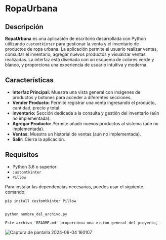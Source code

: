 # RopaUrbana

## Descripción

**RopaUrbana** es una aplicación de escritorio desarrollada con Python utilizando `customtkinter` para gestionar la venta y el inventario de productos de ropa urbana. La aplicación permite al usuario realizar ventas, consultar el inventario, agregar nuevos productos y visualizar ventas realizadas. La interfaz está diseñada con un esquema de colores verde y blanco, y proporciona una experiencia de usuario intuitiva y moderna.

## Características

- **Interfaz Principal:** Muestra una vista general con imágenes de productos y botones para acceder a diferentes secciones.
- **Vender Producto:** Permite registrar una venta ingresando el producto, cantidad, precio y total.
- **Inventario:** Sección dedicada a la consulta y gestión del inventario (aún no implementada).
- **Agregar Producto:** Permite añadir nuevos productos al sistema (aún no implementada).
- **Ventas:** Muestra un historial de ventas (aún no implementada).
- **Salir:** Cierra la aplicación.

## Requisitos

- Python 3.6 o superior
- `customtkinter`
- `Pillow`

Para instalar las dependencias necesarias, puedes usar el siguiente comando:

```bash
pip install customtkinter Pillow


python nombre_del_archivo.py

Este archivo `README.md` proporciona una visión general del proyecto, instrucciones para su uso, y detalles sobre la estructura y las características de la aplicación. Asegúrate de actualizar la sección de "Uso" con el nombre correcto del archivo Python si es necesario.
````

![Captura de pantalla 2024-09-04 160107](https://github.com/user-attachments/assets/1d1e3079-075e-4baa-b62d-654e90d4df64)
